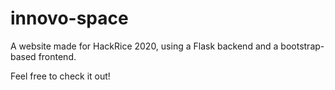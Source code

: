 # innovo-space
A website made for HackRice 2020, using a Flask backend and a bootstrap-based frontend.

Feel free to check it out!
